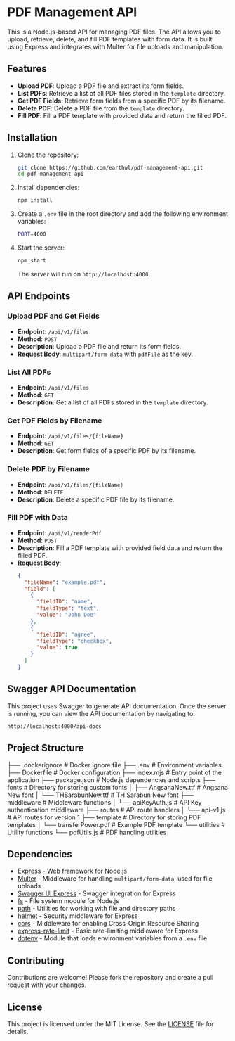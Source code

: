 
# PDF Management API

This is a Node.js-based API for managing PDF files. The API allows you to upload, retrieve, delete, and fill PDF templates with form data. It is built using Express and integrates with Multer for file uploads and manipulation.

## Features

- **Upload PDF**: Upload a PDF file and extract its form fields.
- **List PDFs**: Retrieve a list of all PDF files stored in the `template` directory.
- **Get PDF Fields**: Retrieve form fields from a specific PDF by its filename.
- **Delete PDF**: Delete a PDF file from the `template` directory.
- **Fill PDF**: Fill a PDF template with provided data and return the filled PDF.

## Installation

1. Clone the repository:

   ```bash
   git clone https://github.com/earthwl/pdf-management-api.git
   cd pdf-management-api
   ```

2. Install dependencies:

   ```bash
   npm install
   ```

3. Create a `.env` file in the root directory and add the following environment variables:

   ```bash
   PORT=4000
   ```

4. Start the server:

   ```bash
   npm start
   ```

   The server will run on `http://localhost:4000`.

## API Endpoints

### Upload PDF and Get Fields

- **Endpoint**: `/api/v1/files`
- **Method**: `POST`
- **Description**: Upload a PDF file and return its form fields.
- **Request Body**: `multipart/form-data` with `pdfFile` as the key.

### List All PDFs

- **Endpoint**: `/api/v1/files`
- **Method**: `GET`
- **Description**: Get a list of all PDFs stored in the `template` directory.

### Get PDF Fields by Filename

- **Endpoint**: `/api/v1/files/{fileName}`
- **Method**: `GET`
- **Description**: Get form fields of a specific PDF by its filename.

### Delete PDF by Filename

- **Endpoint**: `/api/v1/files/{fileName}`
- **Method**: `DELETE`
- **Description**: Delete a specific PDF file by its filename.

### Fill PDF with Data

- **Endpoint**: `/api/v1/renderPdf`
- **Method**: `POST`
- **Description**: Fill a PDF template with provided field data and return the filled PDF.
- **Request Body**: 
  ```json
  {
    "fileName": "example.pdf",
    "field": [
      {
        "fieldID": "name",
        "fieldType": "text",
        "value": "John Doe"
      },
      {
        "fieldID": "agree",
        "fieldType": "checkbox",
        "value": true
      }
    ]
  }
  ```

## Swagger API Documentation

This project uses Swagger to generate API documentation. Once the server is running, you can view the API documentation by navigating to:

```
http://localhost:4000/api-docs
```

## Project Structure


├── .dockerignore            # Docker ignore file
├── .env                     # Environment variables
├── Dockerfile               # Docker configuration
├── index.mjs                # Entry point of the application
├── package.json             # Node.js dependencies and scripts
├── fonts                    # Directory for storing custom fonts
│   ├── AngsanaNew.ttf       # Angsana New font
│   └── THSarabunNew.ttf     # TH Sarabun New font
├── middleware               # Middleware functions
│   └── apiKeyAuth.js        # API Key authentication middleware
├── routes                   # API route handlers
│   └── api-v1.js            # API routes for version 1
├── template                 # Directory for storing PDF templates
│   └── transferPower.pdf    # Example PDF template
└── utilities                # Utility functions
    └── pdfUtils.js          # PDF handling utilities

## Dependencies

- [Express](https://expressjs.com/) - Web framework for Node.js
- [Multer](https://github.com/expressjs/multer) - Middleware for handling `multipart/form-data`, used for file uploads
- [Swagger UI Express](https://github.com/scottie1984/swagger-ui-express) - Swagger integration for Express
- [fs](https://nodejs.org/api/fs.html) - File system module for Node.js
- [path](https://nodejs.org/api/path.html) - Utilities for working with file and directory paths
- [helmet](https://helmetjs.github.io/) - Security middleware for Express
- [cors](https://github.com/expressjs/cors) - Middleware for enabling Cross-Origin Resource Sharing
- [express-rate-limit](https://github.com/nfriedly/express-rate-limit) - Basic rate-limiting middleware for Express
- [dotenv](https://github.com/motdotla/dotenv) - Module that loads environment variables from a `.env` file

## Contributing

Contributions are welcome! Please fork the repository and create a pull request with your changes.

## License

This project is licensed under the MIT License. See the [LICENSE](LICENSE) file for details.
